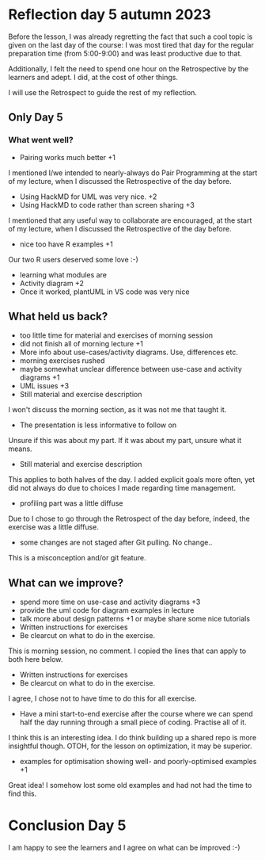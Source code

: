 # Reflection day 5 autumn 2023

Before the lesson, I was already
regretting the fact that such a cool
topic is given on the last day of the
course: I was most tired that day
for the regular preparation time (from
5:00-9:00) and was least productive due
to that.

Additionally, I felt the need
to spend one hour on the Retrospective by
the learners and adept. I did,
at the cost of other things.

I will use the Retrospect to guide
the rest of my reflection.

## Only Day 5

### What went well?

- Pairing works much better +1

I mentioned I/we intended to nearly-always
do Pair Programming at the start of
my lecture,
when I discussed the Retrospective of the
day before.

- Using HackMD for UML was very nice. +2
- Using HackMD to code rather than screen sharing +3

I mentioned that any useful way to collaborate
are encouraged, at the start of
my lecture,
when I discussed the Retrospective of the
day before.

- nice too have R examples +1

Our two R users deserved some love :-)

- learning what modules are
- Activity diagram +2
- Once it worked, plantUML in VS code was very nice

## What held us back?

- too little time for material and exercises of morning session
- did not finish all of morning lecture +1
- More info about use-cases/activity diagrams. Use, differences etc.
- morning exercises rushed
- maybe somewhat unclear difference between use-case and activity diagrams +1
- UML issues +3
- Still material and exercise description

I won't discuss the morning section,
as it was not me that taught it.

- The presentation is less informative to follow on

Unsure if this was about my part.
If it was about my part, unsure what
it means.

- Still material and exercise description

This applies to both halves of the day.
I added explicit goals more often,
yet did not always do due to choices
I made regarding time management.

- profiling part was a little diffuse

Due to I chose to go through the Retrospect
of the day before, indeed, the exercise
was a little diffuse.

- some changes are not staged after Git pulling. No change..

This is a misconception and/or git feature.

## What can we improve?

- spend more time on use-case and activity diagrams +3
- provide the uml code for diagram examples in lecture
- talk more about design patterns +1 or maybe share some nice tutorials
- Written instructions for exercises
- Be clearcut on what to do in the exercise.

This is morning session, no comment. I copied
the lines that can apply to both here below.

- Written instructions for exercises
- Be clearcut on what to do in the exercise.

I agree, I chose not to have time to do
this for all exercise.

- Have a mini start-to-end exercise after the course where we can spend half
  the day running through a small piece of coding. Practise all of it.

I think this is an interesting idea. I do
think building up a shared repo is more
insightful though. OTOH, for the lesson
on optimization, it may be superior.

- examples for optimisation showing well- and poorly-optimised examples +1

Great idea! I somehow lost some old
examples and had not had the time to find
this.

# Conclusion Day 5

I am happy to see the learners and I
agree on what can be improved :-)
